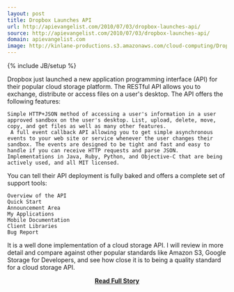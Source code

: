 ```yaml
---
layout: post
title: Dropbox Launches API
url: http://apievangelist.com/2010/07/03/dropbox-launches-api/
source: http://apievangelist.com/2010/07/03/dropbox-launches-api/
domain: apievangelist.com
image: http://kinlane-productions.s3.amazonaws.com/cloud-computing/DropBox-Developers.PNG
---
```

{% include JB/setup %}<p>Dropbox just launched a new application programming interface (API) for their popular cloud storage platform. The RESTful API allows you to exchange, distribute or access files on a user's desktop.
The API offers the following features:

	Simple HTTP+JSON method of accessing a user's information in a user approved sandbox on the user's desktop. List, upload, delete, move, copy, and get files as well as many other features.
	 A full event callback API allowing you to get simple asynchronous events to your web site or service whenever the user changes their sandbox. The events are designed to be tight and fast and easy to handle if you can receive HTTP requests and parse JSON.
	Implementations in Java, Ruby, Python, and Objective-C that are being actively used, and all MIT licensed.

You can tell their API deployment is fully baked and offers a complete set of support tools:

	Overview of the API
	Quick Start
	Announcement Area
	My Applications
	Mobile Documentation
	Client Libraries
	Bug Report

It is a well done implementation of a cloud storage API. I will review in more detail and compare against other popular standards like Amazon S3, Google Storage for Developers, and see how close it is to being a quality standard for a cloud storage API.</p>
<center><p><a href="http://apievangelist.com/2010/07/03/dropbox-launches-api/" style='padding:25px; font-sze:18px; font-weight: bold;'>Read Full Story</a></p></center>
